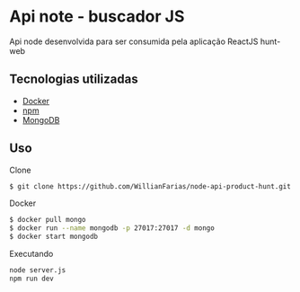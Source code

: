 # Api note - buscador JS

Api node desenvolvida para ser consumida pela aplicação ReactJS hunt-web

## Tecnologias utilizadas

- [Docker](https://www.docker.com/)
- [npm](https://www.npmjs.com/) 
- [MongoDB](https://cloud.google.com/mongodb?utm_source=google&utm_medium=cpc&utm_campaign=latam-BR-all-pt-dr-SKWS-all-all-trial-e-dr-1009133-LUAC0009046&utm_content=text-ad-none-any-DEV_c-CRE_423672515938-ADGP_SKWS+%7C+Multi+~+Developers+%7C+MongoDB-KWID_43700055943681296-kwd-301816601719&utm_term=KW_mongodb-ST_MongoDB&gclid=Cj0KCQiAnb79BRDgARIsAOVbhRr4ImsZgwnGpXGGLJhU-A2Gi5EcUn7hqbG3r2b_1vTffIXmkAA52MAaAsXAEALw_wcB&gclsrc=aw.ds)

## Uso
Clone
```bash
$ git clone https://github.com/WillianFarias/node-api-product-hunt.git
```
Docker
```bash
$ docker pull mongo
$ docker run --name mongodb -p 27017:27017 -d mongo
$ docker start mongodb
```

Executando
```bash
node server.js
npm run dev
```

